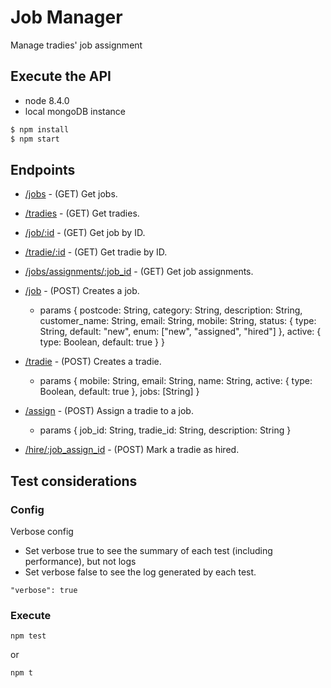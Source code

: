 # Job Manager
Manage tradies' job assignment


## Execute the API
- node 8.4.0
- local mongoDB instance

```sh
$ npm install
$ npm start
```

## Endpoints
* [/jobs](/jobs) - (GET) Get jobs.
* [/tradies](/tradies) - (GET) Get tradies.
* [/job/:id](/job/5a1d330907983dce5e2199ea) - (GET) Get job by ID.
* [/tradie/:id](/job/5a1d330907983dce5e2199ea) - (GET) Get tradie by ID.
* [/jobs/assignments/:job_id](/jobs/assignments/5a1d330907983dce5e2199ea) - (GET) Get job assignments.


* [/job](/job) - (POST) Creates a job.
  * params {
      postcode: String,
      category: String,
      description: String,
      customer_name: String,
      email: String,
      mobile: String,
      status: {
        type: String,
        default: "new",
        enum: ["new", "assigned", "hired"]
      },
      active: {
        type: Boolean,
        default: true
      }
    }
* [/tradie](/tradie) - (POST) Creates a tradie.
  * params {
      mobile: String,
      email: String,
      name: String,
      active: {
        type: Boolean,
        default: true
      },
      jobs: [String]
    }
* [/assign](/assign) - (POST) Assign a tradie to a job.
  * params {
      job_id: String,
      tradie_id: String,
      description: String
    }
* [/hire/:job_assign_id](/hire/:5a1d330907983dce5e2199ea) - (POST) Mark a tradie as hired.

## Test considerations

### Config
Verbose config
- Set verbose true to see the summary of each test (including performance), but not logs
- Set verbose false to see the log generated by each test.
```
"verbose": true
```

### Execute
```
npm test
```
or
```
npm t
```